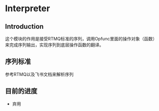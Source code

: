# Interpreter

## Introduction
这个模块的作用是接受RTMQ标准的序列，调用Opfunc里面的操作对象（函数）来完成序列输出，实现序列到底层操作函数的翻译。

## 序列标准

参考RTMQ以及飞书文档来解析序列

## 目前的进度
- 弃用